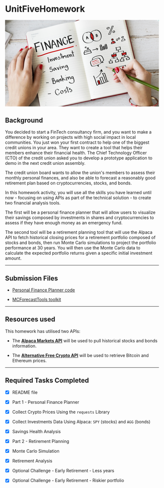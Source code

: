 # UnitFiveHomework
![Financial Planner](Images/financial-planner.png)

## Background 

You decided to start a FinTech consultancy firm, and you want to make a difference by working on projects with high social impact in local communities. You just won your first contract to help one of the biggest credit unions in your area. They want to create a tool that helps their members enhance their financial health. The Chief Technology Officer (CTO) of the credit union asked you to develop a prototype application to demo in the next credit union assembly.

The credit union board wants to allow the union's members to assess their monthly personal finances, and also be able to forecast a reasonably good retirement plan based on cryptocurrencies, stocks, and bonds.

In this homework activity, you will use all the skills you have learned until now - focusing on using APIs as part of the technical solution - to create two financial analysis tools.

The first will be a personal finance planner that will allow users to visualize their savings composed by investments in shares and cryptocurrencies to assess if they have enough money as an emergency fund.

The second tool will be a retirement planning tool that will use the Alpaca API to fetch historical closing prices for a retirement portfolio composed of stocks and bonds, then run Monte Carlo simulations to project the portfolio performance at 30 years. You will then use the Monte Carlo data to calculate the expected portfolio returns given a specific initial investment amount.

---

## Submission Files

* [Personal Finance Planner code](Submission_Code/financial-planner.ipynb)

* [MCForecastTools toolkit](Submission_Code/MCForecastTools.py)

---

## Resources used

This homework has utilised two APIs:

* The [**Alpaca Markets API**](https://alpaca.markets/docs/) will be used to pull historical stocks and bonds information.  
    
* The [**Alternative Free Crypto API**](https://alternative.me/crypto/api/) will be used to retrieve Bitcoin and Ethereum prices.

---
## Required Tasks Completed

- [x]  README file
- [x]  Part 1 - Personal Finance Planner
- [x]  Collect Crypto Prices Using the `requests` Library
- [x]  Collect Investments Data Using Alpaca: `SPY` (stocks) and `AGG` (bonds)
- [x]  Savings Health Analysis
- [x]  Part 2 - Retirement Planning
- [x]  Monte Carlo Simulation
- [x]  Retirement Analysis
- [x]  Optional Challenge - Early Retirement - Less years
- [x]  Optional Challenge - Early Retirement - Riskier portfolio


